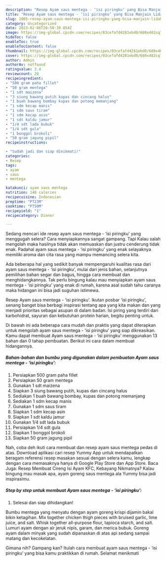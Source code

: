 ```yaml
---
description: "Resep Ayam saus mentega - ‘isi piringku’ yang Bisa Manjain Lidah, Buat Buka Puasa Sempurna"
title: "Resep Ayam saus mentega - ‘isi piringku’ yang Bisa Manjain Lidah, Buat Buka Puasa Sempurna"
slug: 1005-resep-ayam-saus-mentega-isi-piringku-yang-bisa-manjain-lidah-buat-buka-puasa-sempurna
category: Uncategorized
date: 2023-02-06T20:58:39.854Z
image: https://img-global.cpcdn.com/recipes/03cefafd4281ebd0/680x482cq70/ayam-saus-mentega-isi-piringku-foto-resep-utama.jpg
hideToc: false
enableToc: true
enableTocContent: false
thumbnail: https://img-global.cpcdn.com/recipes/03cefafd4281ebd0/680x482cq70/ayam-saus-mentega-isi-piringku-foto-resep-utama.jpg
cover: https://img-global.cpcdn.com/recipes/03cefafd4281ebd0/680x482cq70/ayam-saus-mentega-isi-piringku-foto-resep-utama.jpg
author: Admin
authorAv: notfound
ratingvalue: 3.4
reviewcount: 20
recipeingredient:
- "500 gram paha fillet"
- "50 gram mentega"
- "1 sdt maizena"
- "3 siung bawang putih kupas dan cincang halus"
- "1 buah bawang bombay kupas dan potong memanjang"
- "1 sdm kecap manis"
- "1 sdm saus tiram"
- "1 sdm kecap asin"
- "1 sdt kaldu jamur"
- "1/4 sdt lada bubuk"
- "1/4 sdt gula"
- "1 bonggol brokoli"
- "50 gram jagung pipil"
recipeinstructions:

- "Sudah jadi dan siap dinikmati!"
categories:
- Resep
tags:
- ayam
- saus
- mentega

katakunci: ayam saus mentega 
nutrition: 148 calories
recipecuisine: Indonesian
preptime: "PT23M"
cooktime: "PT50M"
recipeyield: "1"
recipecategory: Dinner

---
```



Sedang mencari ide resep ayam saus mentega - ‘isi piringku’ yang menggugah selera? Cara menyiapkannya sangat gampang. Tapi Kalau salah mengolah maka hasilnya tidak akan memuaskan dan justru cenderung tidak enak. Padahal ayam saus mentega - ‘isi piringku’ yang enak selayaknya memiliki aroma dan cita rasa yang mampu memancing selera kita.


Ada beberapa hal yang sedikit banyak mempengaruhi kualitas rasa dari ayam saus mentega - ‘isi piringku’, mulai dari jenis bahan, selanjutnya pemilihan bahan segar dan bagus, hingga cara membuat dan menghidangkannya. Tak perlu bingung kalau mau menyiapkan ayam saus mentega - ‘isi piringku’ yang enak di rumah, karena asal sudah tahu caranya maka hidangan ini bisa jadi suguhan istimewa.

Resep Ayam saus mentega - &#39;isi piringku&#39;. Ikutan posbar &#39;isi piringku&#39;, senang banget bisa berbagi inspirasi tentang apa yang kita makan dan yang menjadi prioritas sebagai asupan di dalam badan. Isi piring yang terdiri dari karbohidrat, sayuran dan kebutuhan protein harian, begitu penting untuk.


Di bawah ini ada beberapa cara mudah dan praktis yang dapat diterapkan untuk mengolah ayam saus mentega - ‘isi piringku’ yang siap dikreasikan. Kamu dapat membuat Ayam saus mentega - ‘isi piringku’ menggunakan 13 bahan dan 0 tahap pembuatan. Berikut ini cara dalam membuat hidangannya.

<!--inarticleads1-->

##### Bahan-bahan dan bumbu yang digunakan dalam pembuatan Ayam saus mentega - ‘isi piringku’:

1. Persiapkan 500 gram paha fillet
1. Persiapkan 50 gram mentega
1. Gunakan 1 sdt maizena
1. Siapkan 3 siung bawang putih, kupas dan cincang halus
1. Sediakan 1 buah bawang bombay, kupas dan potong memanjang
1. Sediakan 1 sdm kecap manis
1. Gunakan 1 sdm saus tiram
1. Siapkan 1 sdm kecap asin
1. Siapkan 1 sdt kaldu jamur
1. Gunakan 1/4 sdt lada bubuk
1. Persiapkan 1/4 sdt gula
1. Siapkan 1 bonggol brokoli
1. Siapkan 50 gram jagung pipil


Nah, coba deh ikuti cara membuat dan resep ayam saus mentega pedas di atas. Download aplikasi cari resep Yummy App untuk mendapatkan beragam referensi resep masakan sesuai dengan selera kamu, lengkap dengan cara memasaknya hanya di Google Play Store dan App Store. Baca Juga: Resep Membuat Cireng Isi Ayam KFC, Kebayang Nikmatnya? Kalau bingung mau masak apa, ayam goreng saus mentega ala Yummy bisa jadi inspirasimu. 

<!--inarticleads2-->

##### Step by step untuk membuat Ayam saus mentega - ‘isi piringku’:


1. Selesai dan siap dihidangkan!

Bumbu mentega yang menyatu dengan ayam goreng krispi dijamin bakal bikin ketagihan. Mix together chicken thigh pieces with bruised garlic, lime juice, and salt. Whisk together all-purpose flour, tapioca starch, and salt. Lumuri ayam dengan air jeruk nipis, garam, dan merica bubuk. Goreng ayam dalam minyak yang sudah dipanaskan di atas api sedang sampai matang dan kecokelatan. 

Gimana nih? Gampang kan? Itulah cara membuat ayam saus mentega - ‘isi piringku’ yang bisa kamu praktikkan di rumah. Selamat menikmati

